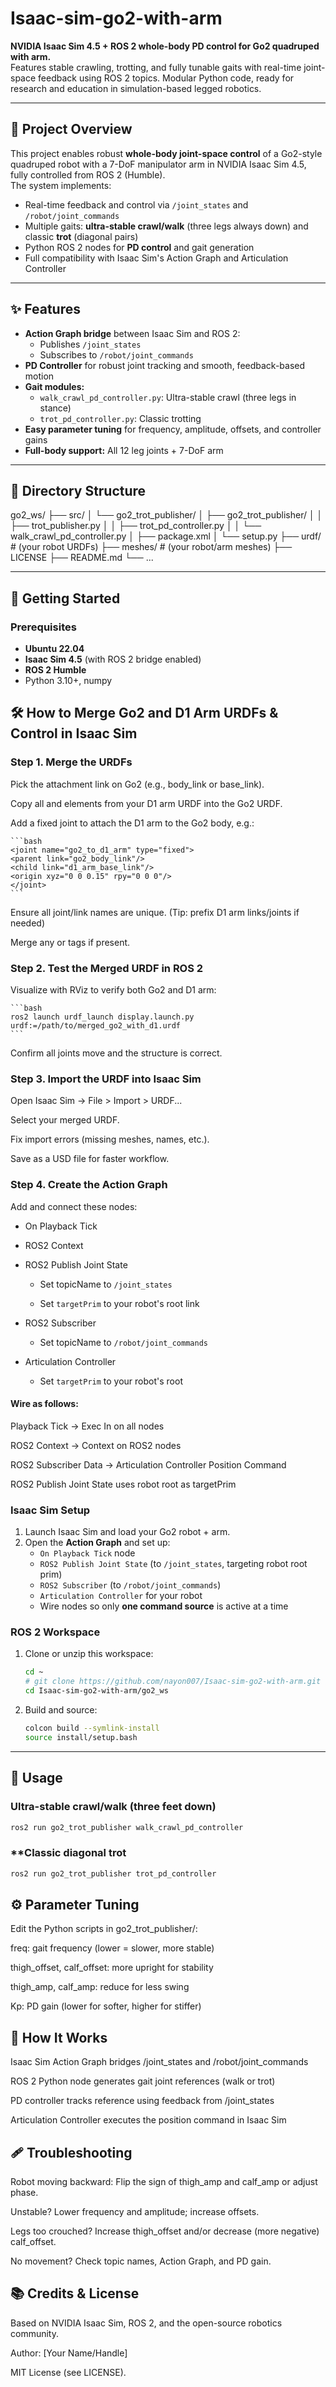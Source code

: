# Isaac-sim-go2-with-arm

**NVIDIA Isaac Sim 4.5 + ROS 2 whole-body PD control for Go2 quadruped with arm.**  
Features stable crawling, trotting, and fully tunable gaits with real-time joint-space feedback using ROS 2 topics. Modular Python code, ready for research and education in simulation-based legged robotics.

---

## 🦿 Project Overview

This project enables robust **whole-body joint-space control** of a Go2-style quadruped robot with a 7-DoF manipulator arm in NVIDIA Isaac Sim 4.5, fully controlled from ROS 2 (Humble).  
The system implements:

- Real-time feedback and control via `/joint_states` and `/robot/joint_commands`
- Multiple gaits: **ultra-stable crawl/walk** (three legs always down) and classic **trot** (diagonal pairs)
- Python ROS 2 nodes for **PD control** and gait generation
- Full compatibility with Isaac Sim's Action Graph and Articulation Controller

---

## ✨ Features

- **Action Graph bridge** between Isaac Sim and ROS 2:  
  - Publishes `/joint_states`
  - Subscribes to `/robot/joint_commands`
- **PD Controller** for robust joint tracking and smooth, feedback-based motion
- **Gait modules:**  
  - `walk_crawl_pd_controller.py`: Ultra-stable crawl (three legs in stance)
  - `trot_pd_controller.py`: Classic trotting
- **Easy parameter tuning** for frequency, amplitude, offsets, and controller gains
- **Full-body support:** All 12 leg joints + 7-DoF arm

---

## 📁 Directory Structure

go2_ws/
├── src/
│ └── go2_trot_publisher/
│ ├── go2_trot_publisher/
│ │ ├── trot_publisher.py
│ │ ├── trot_pd_controller.py
│ │ └── walk_crawl_pd_controller.py
│ ├── package.xml
│ └── setup.py
├── urdf/ # (your robot URDFs)
├── meshes/ # (your robot/arm meshes)
├── LICENSE
├── README.md
└── ...


---

## 🚀 Getting Started

### Prerequisites

- **Ubuntu 22.04**
- **Isaac Sim 4.5** (with ROS 2 bridge enabled)
- **ROS 2 Humble**
- Python 3.10+, numpy

## 🛠️ How to Merge Go2 and D1 Arm URDFs & Control in Isaac Sim
### Step 1. Merge the URDFs
Pick the attachment link on Go2 (e.g., body_link or base_link).

Copy all <link> and <joint> elements from your D1 arm URDF into the Go2 URDF.

Add a fixed joint to attach the D1 arm to the Go2 body, e.g.:
  
    ```bash
    <joint name="go2_to_d1_arm" type="fixed">
    <parent link="go2_body_link"/>
    <child link="d1_arm_base_link"/>
    <origin xyz="0 0 0.15" rpy="0 0 0"/>
    </joint>
    ```

Ensure all joint/link names are unique.
(Tip: prefix D1 arm links/joints if needed)

Merge any <transmission> or <gazebo> tags if present.

### Step 2. Test the Merged URDF in ROS 2
Visualize with RViz to verify both Go2 and D1 arm:

    ```bash
    ros2 launch urdf_launch display.launch.py urdf:=/path/to/merged_go2_with_d1.urdf
    ```
Confirm all joints move and the structure is correct.

### Step 3. Import the URDF into Isaac Sim
Open Isaac Sim → File > Import > URDF...

Select your merged URDF.

Fix import errors (missing meshes, names, etc.).

Save as a USD file for faster workflow.

### Step 4. Create the Action Graph
Add and connect these nodes:

- On Playback Tick

- ROS2 Context

- ROS2 Publish Joint State

  - Set topicName to `/joint_states`

  - Set `targetPrim` to your robot's root link

- ROS2 Subscriber

  - Set topicName to `/robot/joint_commands`

- Articulation Controller

  - Set `targetPrim` to your robot's root

#### Wire as follows:

Playback Tick → Exec In on all nodes

ROS2 Context → Context on ROS2 nodes

ROS2 Subscriber Data → Articulation Controller Position Command

ROS2 Publish Joint State uses robot root as targetPrim


### Isaac Sim Setup

1. Launch Isaac Sim and load your Go2 robot + arm.
2. Open the **Action Graph** and set up:
    - `On Playback Tick` node
    - `ROS2 Publish Joint State` (to `/joint_states`, targeting robot root prim)
    - `ROS2 Subscriber` (to `/robot/joint_commands`)
    - `Articulation Controller` for your robot
    - Wire nodes so only **one command source** is active at a time

### ROS 2 Workspace

1. Clone or unzip this workspace:
    ```bash
    cd ~
    # git clone https://github.com/nayon007/Isaac-sim-go2-with-arm.git
    cd Isaac-sim-go2-with-arm/go2_ws
    ```
2. Build and source:
    ```bash
    colcon build --symlink-install
    source install/setup.bash
    ```

---

## 🏃 Usage

### **Ultra-stable crawl/walk (three feet down)**
```bash
ros2 run go2_trot_publisher walk_crawl_pd_controller
```
### **Classic diagonal trot
```bash
ros2 run go2_trot_publisher trot_pd_controller
```

## ⚙️ Parameter Tuning
Edit the Python scripts in go2_trot_publisher/:

freq: gait frequency (lower = slower, more stable)

thigh_offset, calf_offset: more upright for stability

thigh_amp, calf_amp: reduce for less swing

Kp: PD gain (lower for softer, higher for stiffer)


## 🧠 How It Works
Isaac Sim Action Graph bridges /joint_states and /robot/joint_commands

ROS 2 Python node generates gait joint references (walk or trot)

PD controller tracks reference using feedback from /joint_states

Articulation Controller executes the position command in Isaac Sim

## 🩹 Troubleshooting
Robot moving backward: Flip the sign of thigh_amp and calf_amp or adjust phase.

Unstable? Lower frequency and amplitude; increase offsets.

Legs too crouched? Increase thigh_offset and/or decrease (more negative) calf_offset.

No movement? Check topic names, Action Graph, and PD gain.

## 📚 Credits & License
Based on NVIDIA Isaac Sim, ROS 2, and the open-source robotics community.

Author: [Your Name/Handle]

MIT License (see LICENSE).
